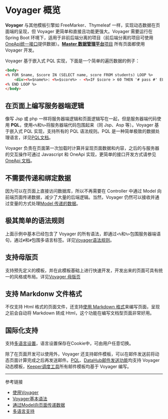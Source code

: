 # Voyager 概览

**Voyager** 与其他模板引擎如 FreeMarker、Thymeleaf 一样，实现动态数据在页面端的呈现，但 Voyager 更简单和直接且功能更强大。Voyager 需要运行在 Spring Boot 环境下，适用于非前后端分离的项目（前后端分离的项目可使用[OneApi统一接口](/oneapi/overview.md)提供数据）。[**Master 数据管理平台**项目](http://m.qross.cn) 所有页面都使用 Voyager 开发。

Voyager 基于嵌入式 PQL 实现，下面是一个简单的遍历数据的例子：

```html
<body>
<% FOR $name, $score IN (SELECT name, score FROM students) LOOP %>
    <div><%=$name%>: <%=$score%> - <%=IF $score > 60 THEN '# pass #' ELSE '# fail #' END %></div>
<% END LOOP %>
</body>
```

## 在页面上编写服务器端逻辑

像写 Jsp 或 php 一样将服务器端逻辑和页面逻辑写在一起，但是服务器端代码使用 **PQL**，使用`<%`和`%>`将服务器端代码包围起来（同 Jsp、Asp 等）。Voyager 基于嵌入式 PQL 实现，支持所有的 PQL 语法规则。PQL 是一种简单极致的数据处理语言，详见[PQL文档](/pql/overview.md)。

Voyager 负责在页面第一次加载时计算并呈现页面数据和内容，之后的与服务器的交互操作可通过 Javascript 和 OneApi 实现，更简单的接口开发方式请参见 [OneApi 文档](/oneapi/overview.md)。

## 不需要传递和绑定数据

因为可以在页面上直接访问数据库，所以不再需要在 Controller 中通过 Model 向前端页面传递数据，减少了大量的后端逻辑。当然，Voyager 仍然可以接收并通过变量的方式处理[Model 传递的数据](/voyager/model.md)。

## 极其简单的语法规则

上面示例中基本已经包含了 Voyager 的所有语法，即通过`<%`和`%>`包围服务器端语句，通过`#`和`#`包围多语言标签。详见[Voyager语法规则](/voyager/syntax.md)。

## 支持母版页

支持预先定义的模板，并在此模板基础上进行快速开发，开发出来的页面可具有统一的风格或布局。详见[Voyager 母版页](/voyager/master.md)

## 支持 Markdonw 文件格式

不仅支持 Html 格式的页面文件，还支持[使用 Markdown 格式](/voyager/markdonw.md)来编写页面，呈现之前会自动将 Markdown 转成 Html，这个功能在编写文档型页面非常好用。

## 国际化支持

支持[多语言设置](/voyager/language.md)，语言设置保存在Cookie中，可由用户任意切换。


除了在页面开发可以使用外，Voyager 还支持邮件模板，可以在邮件发送前将动态页面计算完成之后再发送邮件。[PQL](/pql/send.md)、[DataHub邮件发送功能](/datahub/email.md)均支持 Voyager 动态模板，[Keeper调度工具](/keeper/overview.md)所有邮件模板均基于 Voyager 编写。


---
参考链接

* [使用Voyager](/voyager/use.md)
* [Voyager基本语法](/voyager/syntax.md)
* [通过Model向页面传递数据](/voyager/model.md)
* [多语言支持](/voyager/language.md)